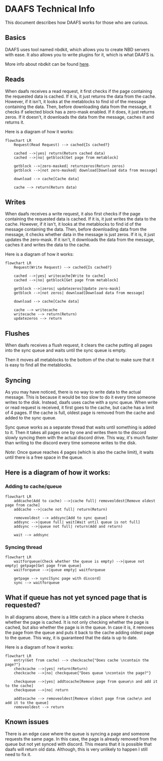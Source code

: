 # DAAFS Technical Info

This document describes how DAAFS works for those who are curious.

## Basics

DAAFS uses tool named nbdkit, which allows you to create NBD servers with ease. It also allows you to write plugins for it, which is what DAAFS is.

More info about nbdkit can be found [here](https://gitlab.com/nbdkit/nbdkit).

## Reads

When daafs receives a read request, it first checks if the page containing the requested data is cached. If it is, it just returns the data from the cache. However, if it isn't, it looks at the metablocks to find id of the message containing the data. Then, before downloading data from the message, it checks if selected block has a zero-mask enabled. If it does, it just returns zeros. If it doesn't, it downloads the data from the message, caches it and returns it.

Here is a diagram of how it works:

```mermaid
flowchart LR
    Request(Read Request) --> cached{Is cached?}

    cached -->|yes| return(Return cached data)
    cached -->|no| getblock[Get page from metablock]

    getblock -->|zero-masked| returnzeros(Return zeros)
    getblock -->|not zero-masked| download[Download data from message]

    download --> cache[Cache data]

    cache --> return(Return data)
```

## Writes

When daafs receives a write request, it also first checks if the page containing the requested data is cached. If it is, it just writes the data to the cache. However, if it isn't, it looks at the metablocks to find id of the message containing the data. Then, before downloading data from the message, it checks whether data in the message is just zeros. If it is, it just updates the zero-mask. If it isn't, it downloads the data from the message, caches it and writes the data to the cache.

Here is a diagram of how it works:

```mermaid
flowchart LR
    Request(Write Request) --> cached{Is cached?}

    cached -->|yes| writecache[Write to cache]
    cached -->|no| getblock[Get page from metablock]

    getblock -->|zeros| updatezeros[Update zero-mask]
    getblock -->|not zeros| download[Download data from message]

    download --> cache[Cache data]

    cache --> writecache
    writecache --> return(Return)
    updatezeros --> return
```

## Flushes

When daafs receives a flush request, it clears the cache putting all pages into the sync queue and waits until the sync queue is empty.

Then it moves all metablocks to the bottom of the chat to make sure that it is easy to find all the metablocks.

## Syncing

As you may have noticed, there is no way to write data to the actual message. This is because it would be too slow to do it every time someone writes to the disk. Instead, daafs uses cache with a sync queue. When write or read request is received, it first goes to the cache, but cache has a limit of 4 pages. If the cache is full, oldest page is removed from the cache and added to the sync queue.

Sync queue works as a separate thread that waits until something is added to it. Then it takes all pages one by one and writes them to the discord slowly syncing them with the actual discord drive. This way, it's much faster than writing to the discord every time someone writes to the disk.

_Note_: Once queue reaches 4 pages (which is also the cache limit), it waits until there is a free space in the queue.

## Here is a diagram of how it works:

### Adding to cache/queue

```mermaid
flowchart LR
    addcache(Add to cache) -->|cache full| removeoldest[Remove oldest page from cache]
    addcache -->|cache not full| return(Return)

    removeoldest --> addsync[Add to sync queue]
    addsync -->|queue full| wait[Wait until queue is not full]
    addsync -->|queue not full| return(Add and return)

    wait --> addsync
```

### Syncing thread

```mermaid
flowchart LR
    waitforqueue(Check whether the queue is empty) -->|queue not empty| getpage[Get page from queue]
    waitforqueue -->|queue empty| waitforqueue

    getpage --> sync[Sync page with discord]
    sync --> waitforqueue
```

## What if queue has not yet synced page that is requested?

In all diagrams above, there is a little catch in a place where it checks whether the page is cached. It is not only checking whether the page is cached, but also whether the page is in the queue. In case it is, it removes the page from the queue and puts it back to the cache adding oldest page to the queue. This way, it is guaranteed that the data is up to date.

Here is a diagram of how it works:

```mermaid
flowchart LR
    entry(Get from cache) --> checkcache{"Does cache \ncontain the page?"}
    checkcache -->|yes| return(Return)
    checkcache -->|no| checkqueue{"Does queue \ncontain the page?"}

    checkqueue -->|yes| addtocache[Remove page from queue\n and add it to the cache]
    checkqueue -->|no| return

    addtocache --> removeoldest[Remove oldest page from cache\n and add it to the queue]
    removeoldest --> return
```

## Known issues

There is an edge case where the queue is syncing a page and someone requests the same page. In this case, the page is already removed from the queue but not yet synced with discord. This means that it is possible that daafs will return old data. Although, this is very unlikely to happen I still need to fix it.
